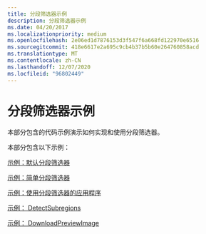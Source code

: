 ```yaml
---
title: 分段筛选器示例
description: 分段筛选器示例
ms.date: 04/20/2017
ms.localizationpriority: medium
ms.openlocfilehash: 2e06ed1d7876153d3f547f6a668fd122970e6516
ms.sourcegitcommit: 418e6617e2a695c9cb4b37b5b60e264760858acd
ms.translationtype: MT
ms.contentlocale: zh-CN
ms.lasthandoff: 12/07/2020
ms.locfileid: "96802449"
---
```

# <a name="segmentation-filter-examples"></a>分段筛选器示例





本部分包含的代码示例演示如何实现和使用分段筛选器。

本部分包含以下示例：

[示例：默认分段筛选器](example--default-segmentation-filter.md)

[示例：简单分段筛选器](example--simple-segmentation-filter.md)

[示例：使用分段筛选器的应用程序](example--application-using-a-segmentation-filter.md)

[示例： DetectSubregions](example--detectsubregions.md)

[示例： DownloadPreviewImage](example--downloadpreviewimage.md)

 

 




